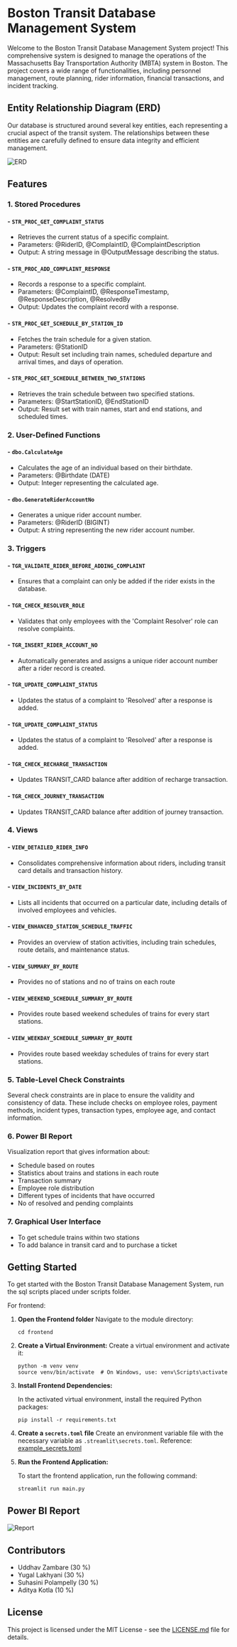 # Boston Transit Database Management System

Welcome to the Boston Transit Database Management System project! This comprehensive system is designed to manage the operations of the Massachusetts Bay Transportation Authority (MBTA) system in Boston. The project covers a wide range of functionalities, including personnel management, route planning, rider information, financial transactions, and incident tracking.

## Entity Relationship Diagram (ERD)

Our database is structured around several key entities, each representing a crucial aspect of the transit system. The relationships between these entities are carefully defined to ensure data integrity and efficient management.

![ERD](https://github.com/yugallakhyani11/DMDD_PROJECT_GROUP9/blob/main/Diagrams/Final%20ERD.png)

## Features

### 1. Stored Procedures

#### - `STR_PROC_GET_COMPLAINT_STATUS`
   - Retrieves the current status of a specific complaint.
   - Parameters: @RiderID, @ComplaintID, @ComplaintDescription
   - Output: A string message in @OutputMessage describing the status.

#### - `STR_PROC_ADD_COMPLAINT_RESPONSE`
   - Records a response to a specific complaint.
   - Parameters: @ComplaintID, @ResponseTimestamp, @ResponseDescription, @ResolvedBy
   - Output: Updates the complaint record with a response.

#### - `STR_PROC_GET_SCHEDULE_BY_STATION_ID`
   - Fetches the train schedule for a given station.
   - Parameters: @StationID
   - Output: Result set including train names, scheduled departure and arrival times, and days of operation.

#### - `STR_PROC_GET_SCHEDULE_BETWEEN_TWO_STATIONS`
   - Retrieves the train schedule between two specified stations.
   - Parameters: @StartStationID, @EndStationID
   - Output: Result set with train names, start and end stations, and scheduled times.

### 2. User-Defined Functions

#### - `dbo.CalculateAge`
   - Calculates the age of an individual based on their birthdate.
   - Parameters: @Birthdate (DATE)
   - Output: Integer representing the calculated age.

#### - `dbo.GenerateRiderAccountNo`
   - Generates a unique rider account number.
   - Parameters: @RiderID (BIGINT)
   - Output: A string representing the new rider account number.

### 3. Triggers

#### - `TGR_VALIDATE_RIDER_BEFORE_ADDING_COMPLAINT`
   - Ensures that a complaint can only be added if the rider exists in the database.

#### - `TGR_CHECK_RESOLVER_ROLE`
   - Validates that only employees with the 'Complaint Resolver' role can resolve complaints.

#### - `TGR_INSERT_RIDER_ACCOUNT_NO`
   - Automatically generates and assigns a unique rider account number after a rider record is created.

#### - `TGR_UPDATE_COMPLAINT_STATUS`
   - Updates the status of a complaint to 'Resolved' after a response is added.

#### - `TGR_UPDATE_COMPLAINT_STATUS`
   - Updates the status of a complaint to 'Resolved' after a response is added.

#### - `TGR_CHECK_RECHARGE_TRANSACTION`
   - Updates TRANSIT_CARD balance after addition of recharge transaction.

#### - `TGR_CHECK_JOURNEY_TRANSACTION`
   - Updates TRANSIT_CARD balance after addition of journey transaction.


### 4. Views

#### - `VIEW_DETAILED_RIDER_INFO`
   - Consolidates comprehensive information about riders, including transit card details and transaction history.

#### - `VIEW_INCIDENTS_BY_DATE`
   - Lists all incidents that occurred on a particular date, including details of involved employees and vehicles.

#### - `VIEW_ENHANCED_STATION_SCHEDULE_TRAFFIC`
   - Provides an overview of station activities, including train schedules, route details, and maintenance status.

#### - `VIEW_SUMMARY_BY_ROUTE`
   - Provides no of stations and no of trains on each route

#### - `VIEW_WEEKEND_SCHEDULE_SUMMARY_BY_ROUTE`
   - Provides route based weekend schedules of trains for every start stations.

#### - `VIEW_WEEKDAY_SCHEDULE_SUMMARY_BY_ROUTE`
   - Provides route based weekday schedules of trains for every start stations.

### 5. Table-Level Check Constraints

Several check constraints are in place to ensure the validity and consistency of data. These include checks on employee roles, payment methods, incident types, transaction types, employee age, and contact information.

### 6. Power BI Report

   Visualization report that gives information about:
   - Schedule based on routes
   - Statistics about trains and stations in each route
   - Transaction summary 
   - Employee role distribution
   - Different types of incidents that have occurred 
   - No of resolved and pending complaints

### 7. Graphical User Interface
   - To get schedule trains within two stations
   - To add balance in transit card and to purchase a ticket



## Getting Started

To get started with the Boston Transit Database Management System, run the sql scripts placed under scripts folder.

For frontend:

1. **Open the Frontend folder**
    Navigate to the module directory:
   ```
   cd frontend
   ```

2. **Create a Virtual Environment:**
    Create a virtual environment and activate it:
   ```
   python -m venv venv
   source venv/bin/activate  # On Windows, use: venv\Scripts\activate
   ```

3. **Install Frontend Dependencies:**

   In the activated virtual environment, install the required Python packages:

   ```shell
   pip install -r requirements.txt
   ```

4. **Create a `secrets.toml` file**
    Create an environment variable file with the necessary variable as `.streamlit\secrets.toml`. Reference: [example_secrets.toml]()

5. **Run the Frontend Application:**

   To start the frontend application, run the following command:

   ```shell
   streamlit run main.py
   ```
## Power BI Report

![Report](https://github.com/yugallakhyani11/DMDD_PROJECT_GROUP9/blob/main/Visualization/PowerBI%20Report.png)

## Contributors

- Uddhav Zambare (30 %)
- Yugal Lakhyani (30 %)
- Suhasini Polampelly (30 %)  
- Aditya Kotla (10 %)

## License

This project is licensed under the MIT License - see the [LICENSE.md](LICENSE.md) file for details.
